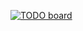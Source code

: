 [![TODO board](https://imdone.io/api/1.0/projects/5abb85b859588b0f9fee0fbc/badge)](https://imdone.io/app#/board/TayloredTechnology/mrm-preset)